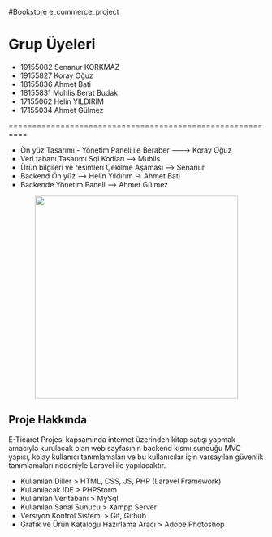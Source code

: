 
#Bookstore e_commerce_project

# Grup Üyeleri
* 19155082 Senanur KORKMAZ
* 19155827 Koray Oğuz
* 18155836 Ahmet Bati
* 18155831 Muhlis Berat Budak
* 17155062 Helin YILDIRIM
* 17155034 Ahmet Gülmez

==========================================================

* Ön yüz Tasarımı - Yönetim Paneli ile Beraber ---> Koray Oğuz
* Veri tabanı Tasarımı Sql Kodları  --> Muhlis
* Ürün bilgileri ve resimleri Çekilme Aşaması --> Senanur
* Backend Ön yüz --> Helin Yıldırım -> Ahmet Bati
* Backende Yönetim Paneli --> Ahmet Gülmez



<p align="center"><a href="https://laravel.com" target="_blank"><img src="https://raw.githubusercontent.com/laravel/art/master/logo-lockup/5%20SVG/2%20CMYK/1%20Full%20Color/laravel-logolockup-cmyk-red.svg" width="400"></a></p>



## Proje Hakkında

E-Ticaret Projesi kapsamında internet üzerinden kitap satışı yapmak amacıyla kurulacak olan web sayfasının backend kısmı sunduğu MVC yapısı, kolay kullanıcı tanımlamaları ve bu kullanıcılar için varsayılan güvenlik tanımlamaları nedeniyle Laravel ile yapılacaktır.


- Kullanılan Diller > HTML, CSS, JS, PHP (Laravel Framework)
- Kullanılacak IDE > PHPStorm
- Kullanılan Veritabanı  > MySql
- Kullanılan Sanal Sunucu > Xampp Server
- Versiyon Kontrol Sistemi > Git, Github
- Grafik ve Ürün Kataloğu Hazırlama Aracı > Adobe Photoshop
